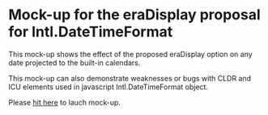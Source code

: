 # Mock-up for the eraDisplay proposal for Intl.DateTimeFormat 
This mock-up shows the effect of the proposed eraDisplay option on any date projected to the built-in calendars.

This mock-up can also demonstrate weaknesses or bugs with CLDR and ICU elements used in javascript Intl.DateTimeFormat object.

Please [hit here](https://TC39.github.io/proposal-intl-eradisplay/dtfextend-mock-up) to lauch mock-up.
